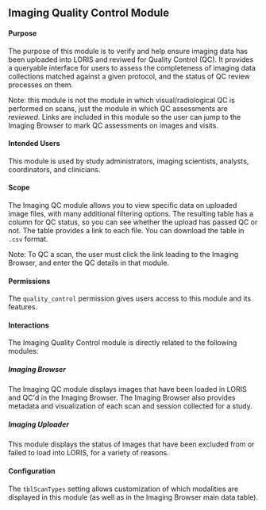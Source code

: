 ## Imaging Quality Control Module

#### Purpose
The purpose of this module is to verify and help ensure imaging data has been uploaded into LORIS and reviwed for Quality Control (QC). It provides a queryable interface for users to assess the completeness of imaging data collections matched against a given protocol, and the status of QC review processes on them.

Note: this module is not the module in which visual/radiological QC is performed on scans, just the module in which QC assessments are *reviewed*. Links are included in this module so the user can jump to the Imaging Browser to mark QC assessments on images and visits.

#### Intended Users
This module is used by study administrators, imaging scientists, analysts, coordinators, and clinicians.

#### Scope
The Imaging QC module allows you to view specific data on uploaded image files, with many additional filtering options. The resulting table has a column for QC status, so you can see whether the upload has passed QC or not. The table provides a link to each file. You can download the table in `.csv` format. 

Note: To QC a scan, the user must click the link leading to the Imaging Browser, and enter the QC details in that module.

#### Permissions
The `quality_control` permission gives users access to this module and its features.

#### Interactions
The Imaging Quality Control module is directly related to the following modules:

##### Imaging Browser
The Imaging QC module displays images that have been loaded in LORIS and QC'd in the Imaging Browser. The Imaging Browser also provides metadata and visualization of each scan and session collected for a study. 

##### Imaging Uploader
This module displays the status of images that have been excluded from or failed to load into LORIS, for a variety of reasons.  
#### Configuration
The `tblScanTypes` setting allows customization of which modalities are displayed in this module (as well as in the Imaging Browser main data table). 
